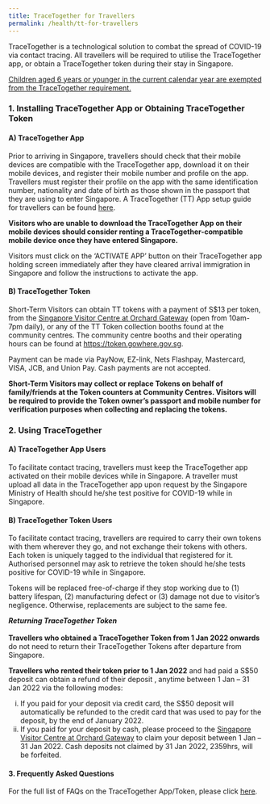 ```yaml
---
title: TraceTogether for Travellers
permalink: /health/tt-for-travellers
---
```

TraceTogether is a technological solution to combat the spread of COVID-19 via contact tracing. All travellers will be required to utilise the TraceTogether app, or obtain a TraceTogether token during their stay in Singapore.

<u>Children aged 6 years or younger in the current calendar year are exempted from the TraceTogether requirement.</u>

### 1.	Installing TraceTogether App or Obtaining TraceTogether Token

#### A)	TraceTogether App 

Prior to arriving in Singapore, travellers should check that their mobile devices are compatible with the TraceTogether app, download it on their mobile devices, and register their mobile number and profile on the app. Travellers must register their profile on the app with the same identification number, nationality and date of birth as those shown in the passport that they are using to enter Singapore. A TraceTogether (TT) App setup guide for travellers can be found [here](https://support.tracetogether.gov.sg/hc/en-sg/articles/1500002071841-I-m-travelling-to-Singapore-How-do-I-set-up-the-TraceTogether-App-). 

<b>Visitors who are unable to download the TraceTogether App on their mobile devices should consider renting a TraceTogether-compatible mobile device once they have entered Singapore.</b>

Visitors must click on the ‘ACTIVATE APP’ button on their TraceTogether app holding screen immediately after they have cleared arrival immigration in Singapore and follow the instructions to activate the app.


<div id="token"></div>

#### B)	TraceTogether Token

Short-Term Visitors can obtain TT tokens with a payment of S$13 per token, from the <a href="https://www.visitsingapore.com/travel-guide-tips/getting-around/tourism-centre/" target="_blank">Singapore Visitor Centre at Orchard Gateway</a> (open from 10am-7pm daily), or any of the TT Token collection booths found at the community centres. The community centre booths and their operating hours can be found at <A href="https://token.gowhere.gov.sg" target="_blank">https://token.gowhere.gov.sg</a>.

Payment can be made via PayNow, EZ-link, Nets Flashpay, Mastercard, VISA, JCB, and Union Pay. Cash payments are not accepted.

<b>Short-Term Visitors may collect or replace Tokens on behalf of family/friends at the Token counters at Community Centres. Visitors will be required to provide the Token owner’s passport and mobile number for verification purposes when collecting and replacing the tokens.</b>

	
### 2.	Using TraceTogether

#### A)	TraceTogether App Users

To facilitate contact tracing, travellers must keep the TraceTogether app activated on their mobile devices while in Singapore. A traveller must upload all data in the TraceTogether app upon request by the Singapore Ministry of Health should he/she test positive for COVID-19 while in Singapore.

#### B)	TraceTogether Token Users

To facilitate contact tracing, travellers are required to carry their own tokens with them wherever they go, and not exchange their tokens with others. Each token is uniquely tagged to the individual that registered for it. Authorised personnel may ask to retrieve the token should he/she tests positive for COVID-19 while in Singapore.

Tokens will be replaced free-of-charge if they stop working due to (1) battery lifespan, (2) manufacturing defect or (3) damage not due to visitor’s negligence. Otherwise, replacements are subject to the same fee.


<div id="token-return"></div>

<i><b>Returning TraceTogether Token</b></i>
<br><br>
<b>Travellers who obtained a TraceTogether Token from 1 Jan 2022 onwards </b>do not need to return their TraceTogether Tokens after departure from Singapore.

<b>Travellers who rented their token prior to 1 Jan 2022</b> and had paid a S$50 deposit can obtain a refund of their deposit , anytime between 1 Jan – 31 Jan 2022 via the following modes:
<ol style="list-style-type:lower-roman;">
<li>If you paid for your deposit via credit card, the S$50 deposit will automatically be refunded to the credit card that was used to pay for the deposit, by the end of January 2022. </li>
<li>If you paid for your deposit by cash, please proceed to the <a href="https://www.visitsingapore.com/travel-guide-tips/getting-around/tourism-centre/" target="_blank">Singapore Visitor Centre at Orchard Gateway</a> to claim your deposit between 1 Jan – 31 Jan 2022. Cash deposits not claimed by 31 Jan 2022, 2359hrs, will be forfeited.</li>
</ol>


#### 3.	Frequently Asked Questions

For the full list of FAQs on the TraceTogether App/Token, please click [here](https://support.tracetogether.gov.sg/hc/en-sg/sections/360010660294-For-people-visiting-Singapore).